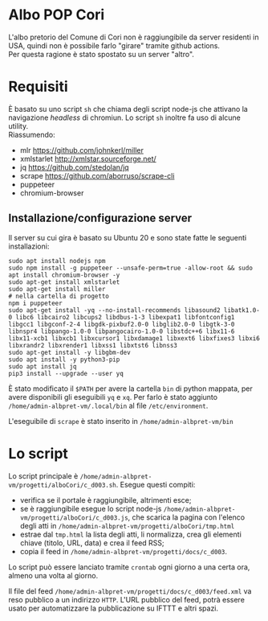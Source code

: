 # Albo POP Cori

L'albo pretorio del Comune di Cori non è raggiungibile da server residenti in USA, quindi non è possibile farlo "girare" tramite github actions.<br>
Per questa ragione è stato spostato su un server "altro".

# Requisiti

È basato su uno script `sh` che chiama degli script node-js che attivano la navigazione *headless* di chromiun. Lo script `sh` inoltre fa uso di alcune utility.<br>
Riassumendo:

- mlr https://github.com/johnkerl/miller
- xmlstarlet http://xmlstar.sourceforge.net/
- jq https://github.com/stedolan/jq
- scrape https://github.com/aborruso/scrape-cli
- puppeteer
- chromium-browser

## Installazione/configurazione server

Il server su cui gira è basato su Ubuntu 20 e sono state fatte le seguenti installazioni:

```
sudo apt install nodejs npm
sudo npm install -g puppeteer --unsafe-perm=true -allow-root && sudo apt install chromium-browser -y
sudo apt-get install xmlstarlet
sudo apt-get install miller
# nella cartella di progetto
npm i puppeteer
sudo apt-get install -yq --no-install-recommends libasound2 libatk1.0-0 libc6 libcairo2 libcups2 libdbus-1-3 libexpat1 libfontconfig1 libgcc1 libgconf-2-4 libgdk-pixbuf2.0-0 libglib2.0-0 libgtk-3-0 libnspr4 libpango-1.0-0 libpangocairo-1.0-0 libstdc++6 libx11-6 libx11-xcb1 libxcb1 libxcursor1 libxdamage1 libxext6 libxfixes3 libxi6 libxrandr2 libxrender1 libxss1 libxtst6 libnss3
sudo apt-get install -y libgbm-dev
sudo apt install -y python3-pip
sudo apt install jq
pip3 install --upgrade --user yq
```

È stato modificato il `$PATH` per avere la cartella `bin` di python mappata, per avere disponibili gli eseguibili `yq` e `xq`. Per farlo è stato aggiunto `/home/admin-albpret-vm/.local/bin` al file `/etc/environment`.

L'eseguibile di `scrape` è stato inserito in `/home/admin-albpret-vm/bin`

# Lo script

Lo script principale è `/home/admin-albpret-vm/progetti/alboCori/c_d003.sh`. Esegue questi compiti:

- verifica se il portale è raggiungibile, altrimenti esce;
- se è raggiungibile esegue lo script node-js `/home/admin-albpret-vm/progetti/alboCori/c_d003.js`, che scarica la pagina con l'elenco degli atti in `/home/admin-albpret-vm/progetti/alboCori/tmp.html`
- estrae dal `tmp.html` la lista degli atti, li normalizza, crea gli elementi chiave (titolo, URL, data) e crea il feed RSS;
- copia il feed in `/home/admin-albpret-vm/progetti/docs/c_d003`.

Lo script può essere lanciato tramite `crontab` ogni giorno a una certa ora, almeno una volta al giorno.

Il file del feed `/home/admin-albpret-vm/progetti/docs/c_d003/feed.xml` va reso pubblico a un indirizzo `HTTP`. L'URL pubblico del feed, potrà essere usato per automatizzare la pubblicazione su IFTTT e altri spazi.
